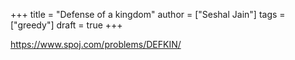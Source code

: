 +++
title = "Defense of a kingdom"
author = ["Seshal Jain"]
tags = ["greedy"]
draft = true
+++

<https://www.spoj.com/problems/DEFKIN/>
